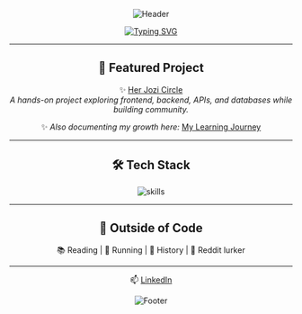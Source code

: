 <div align="center">

![Header](https://capsule-render.vercel.app/api?type=waving&color=6C63FF&height=150&section=header&text=Hi,%20I'm%20Antonette!%20👾&fontColor=fff&fontSize=35)

[![Typing SVG](https://readme-typing-svg.herokuapp.com?font=Fira+Code&size=22&pause=1000&color=6C63FF&center=true&vCenter=true&width=650&lines=Aspiring+Software+Engineer;Quality+Assurance+%26+Testing+Engineering;Driven+%26+Results-Oriented;Collaborator+%26+Team+Player;Creative+Frontend+Enthusiast;Community+Builder+at+Heart)](https://git.io/typing-svg)

---

## 🚀 Featured Project  
✨ [Her Jozi Circle](https://github.com/nettemhandu/Her-Jozi-Circle)  
*A hands-on project exploring frontend, backend, APIs, and databases while building community.*  

✨ *Also documenting my growth here:* [My Learning Journey](https://github.com/nettemhandu/My-learning-journey)  

---

## 🛠️ Tech Stack  
![skills](https://skillicons.dev/icons?i=python,java,flask,html,css,js,mysql)

---

## 🌈 Outside of Code
📚 Reading | 🏃 Running | 🏺 History | 👀 Reddit lurker

---

📫 [LinkedIn](https://www.linkedin.com/in/antonette-mhandu-2447a9240)

![Footer](https://capsule-render.vercel.app/api?type=waving&color=6C63FF&height=100&section=footer)

</div>
